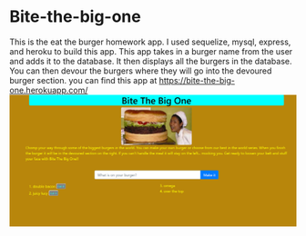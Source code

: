 # Bite-the-big-one
This is the eat the burger homework app.
I used sequelize, mysql, express, and heroku to build this app.
This app takes in a burger name from the user and adds it to the database.
It then displays all the burgers in the database.
You can then devour the burgers where they will go into the devoured burger section.
you can find this app at https://bite-the-big-one.herokuapp.com/
<img src= "./public/img/screenshot.png">